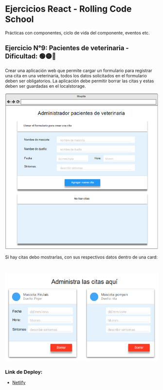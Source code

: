 # Ejercicios React - Rolling Code School 
Prácticas con componentes, ciclo de vida del componente, eventos etc.

## Ejercicio N°9: Pacientes de veterinaria - Dificultad: 🟢🟡🔴
Crear una aplicación web que permite cargar un formulario para registrar una cita en una veterinaria, todos los datos solicitados en el formulario deben ser obligatorios.
La aplicación debe permitir borrar las citas y estas deben ser guardadas en el localstorage.

![Vista1](./public/veterinaria1.png)

Si hay citas debo mostrarlas, con sus respectivos datos dentro de una card:

<br>

![Vista2](./public/veterinaria2.png)

### Link de Deploy:
- [Netlify](https://lucasecapdevila-tpn9react76i.netlify.app/)
